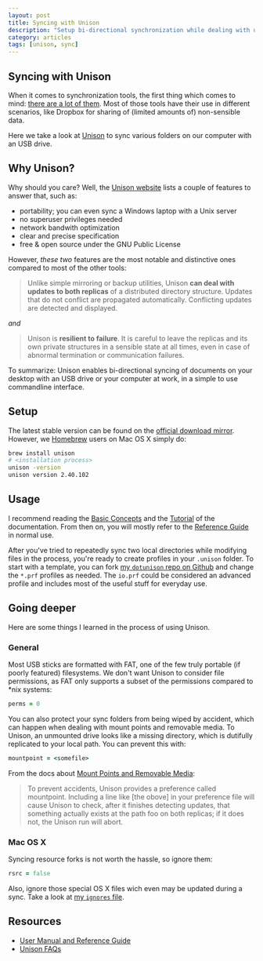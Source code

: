 ```yaml
---
layout: post
title: Syncing with Unison
description: "Setup bi-directional synchronization while dealing with updates on both replicas"
category: articles
tags: [unison, sync]
---
```


Syncing with Unison
-------------------

When it comes to synchronization tools, the first thing which comes to mind: [there are a lot of them](http://en.wikipedia.org/wiki/Comparison_of_file_synchronization_software). Most of those tools have their use in different scenarios, like Dropbox for sharing of (limited amounts of) non-sensible data.

Here we take a look at [Unison](http://www.cis.upenn.edu/~bcpierce/unison/) to sync various folders on our computer with an USB drive.


Why Unison?
-----------

Why should you care? Well, the [Unison website](http://www.cis.upenn.edu/~bcpierce/unison/) lists a couple of features to answer that, such as:

* portability; you can even sync a Windows laptop with a Unix server
* no superuser privileges needed
* network bandwith optimization
* clear and precise specification
* free & open source under the GNU Public License

However, *these two* features are the most notable and distinctive ones compared to most of the other tools:

> Unlike simple mirroring or backup utilities, Unison __can deal with updates to both replicas__ of a distributed directory structure. Updates that do not conflict are propagated automatically. Conflicting updates are detected and displayed.

*and*

>Unison is __resilient to failure__. It is careful to leave the replicas and its own private structures in a sensible state at all times, even in case of abnormal termination or communication failures.

To summarize: Unison enables bi-directional syncing of documents on your desktop with an USB drive or your computer at work, in a simple to use commandline interface.


Setup
-----

The latest stable version can be found on the [official download mirror](http://www.seas.upenn.edu/~bcpierce/unison//download/releases/stable/). However, we [Homebrew](http://brew.sh/) users on Mac OS X simply do:

~~~ bash
brew install unison
# <installation process>
unison -version
unison version 2.40.102
~~~


Usage
-----

I recommend reading the [Basic Concepts](http://www.cis.upenn.edu/~bcpierce/unison/download/releases/stable/unison-manual.html#basics) and the [Tutorial](http://www.cis.upenn.edu/~bcpierce/unison/download/releases/stable/unison-manual.html#tutorial) of the documentation. From then on, you will mostly refer to the [Reference Guide](http://www.cis.upenn.edu/~bcpierce/unison/download/releases/stable/unison-manual.html#reference) in normal use.


After you've tried to repeatedly sync two local directories while modifying files in the process, you're ready to create profiles in your `.unison` folder. To start with a template, you can fork [my `dotunison` repo on Github](https://github.com/sohooo/dotunison) and change the `*.prf` profiles as needed. The `io.prf` could be considered an advanced profile and includes most of the useful stuff for everyday use.


Going deeper
------------

Here are some things I learned in the process of using Unison.

### General

Most USB sticks are formatted with FAT, one of the few truly portable (if poorly featured) filesystems. We don't want Unison to consider file permissions, as FAT only supports a subset of the permissions compared to \*nix systems:

~~~ ruby
perms = 0
~~~

You can also protect your sync folders from being wiped by accident, which can happen when dealing with mount points and removable media. To Unison, an unmounted drive looks like a missing directory, which is dutifully replicated to your local path. You can prevent this with:

~~~ ruby
mountpoint = <somefile>
~~~

From the docs about [Mount Points and Removable Media](http://www.cis.upenn.edu/~bcpierce/unison/download/releases/stable/unison-manual.html#mountpoints):

> To prevent accidents, Unison provides a preference called mountpoint. Including a line like [the obove] in your preference file will cause Unison to check, after it finishes detecting updates, that something actually exists at the path foo on both replicas; if it does not, the Unison run will abort. 


### Mac OS X

Syncing resource forks is not worth the hassle, so ignore them:

~~~ ruby
rsrc = false
~~~

Also, ignore those special OS X files wich even may be updated during a sync. Take a look at [my `ignores` file](https://github.com/sohooo/dotunison/blob/master/ignores).



Resources
---------

* [User Manual and Reference Guide](http://www.cis.upenn.edu/~bcpierce/unison/download/releases/stable/unison-manual.html)
* [Unison FAQs](https://alliance.seas.upenn.edu/~bcpierce/wiki/index.php)

